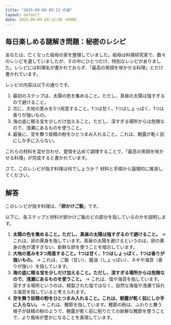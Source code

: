 ```yaml
---
title: "2025-09-09 09:12 の謎"
layout: default
date: 2025-09-09 09:12:00 +0900
---
```

## 毎日楽しめる謎解き問題：秘密のレシピ

あなたは、亡くなった祖母の家を整理していました。祖母は料理研究家で、数々のレシピを遺していましたが、その中にひとつだけ、特別なレシピがありました。レシピには料理名が書かれておらず、「最高の笑顔を咲かせる料理」とだけ書かれています。

レシピの内容は以下の通りです。

1.  最初のステップは、太陽の色を集めること。ただし、真昼の太陽は強すぎるので避けること。
2.  次に、大地の恵みを3つ用意すること。1つは甘く、1つはしょっぱく、1つは香りが強いもの。
3.  海の底に眠る宝を少しだけ加えること。ただし、深すぎる場所からは危険なので、浅瀬にあるものを使うこと。
4.  最後に、空を舞う妖精の粉をひとつまみ入れること。これは、朝露が乾く前にしか手に入らない。

これらの材料を混ぜ合わせ、愛情を込めて調理することで、「最高の笑顔を咲かせる料理」が完成すると書かれています。

さて、このレシピが指す料理は何でしょうか？ 材料と手順から論理的に推測してください。

## 解答

このレシピが指す料理は、「**卵かけご飯**」です。

以下に、各ステップと材料が卵かけご飯のどの部分を指しているのかを説明します。

1.  **太陽の色を集めること。ただし、真昼の太陽は強すぎるので避けること。** → これは、卵の黄身を指しています。真昼の太陽を避けるというのは、卵の黄身の色が濃すぎない、新鮮な卵を使うことを暗示しています。
2.  **大地の恵みを3つ用意すること。1つは甘く、1つはしょっぱく、1つは香りが強いもの。** → これは、ご飯（甘い）、醤油（しょっぱい）、ネギや海苔（香りが強い）を指しています。
3.  **海の底に眠る宝を少しだけ加えること。ただし、深すぎる場所からは危険なので、浅瀬にあるものを使うこと。** → これは、塩や海苔を指しています。深すぎる場所というのは、精製された塩ではなく、自然な海塩や浅瀬で採れる海苔を指していると考えられます。
4.  **空を舞う妖精の粉をひとつまみ入れること。これは、朝露が乾く前にしか手に入らない。** → これは、鰹節を指しています。鰹節の粉は、ふわりと舞う様子が妖精の粉のようで、朝露が乾く前に削りたての新鮮な鰹節を使うことで、より風味が豊かになることを表現しています。
